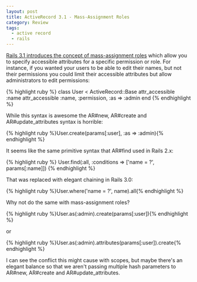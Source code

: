 ```yaml
---
layout: post
title: ActiveRecord 3.1 - Mass-Assignment Roles
category: Review
tags:
  - active record
  - rails
---
```


[Rails 3.1 introduces the concept of mass-assignment roles][ma] which allow you
to specify accessible attributes for a specific permission or role. For
instance, if you wanted your users to be able to edit their names, but not their
permissions you could limit their accessible attributes but allow administrators
to edit permissions:

[ma]: https://gist.github.com/958283

{% highlight ruby %}
class User < ActiveRecord::Base
  attr_accessible :name
  attr_accessible :name, :permission, :as => :admin
end
{% endhighlight %}

While this syntax is awesome the AR#new, AR#create and AR#update_attributes
syntax is horrible:

{% highlight ruby %}User.create(params[:user], :as => :admin){% endhighlight %}

It seems like the same primitive syntax that AR#find used in Rails 2.x:

{% highlight ruby %}
User.find(:all, :conditions => ['name = ?', params[:name]])
{% endhighlight %}

That was replaced with elegant chaining in Rails 3.0:

{% highlight ruby %}User.where('name = ?', name).all{% endhighlight %}

Why not do the same with mass-assignment roles?

{% highlight ruby %}User.as(:admin).create(params[:user]){% endhighlight %}

or

{% highlight ruby %}User.as(:admin).attributes(params[:user]).create{% endhighlight %}

I can see the conflict this might cause with scopes, but maybe there's an
elegant balance so that we aren't passing multiple hash parameters to AR#new,
AR#create and AR#update_attributes.
